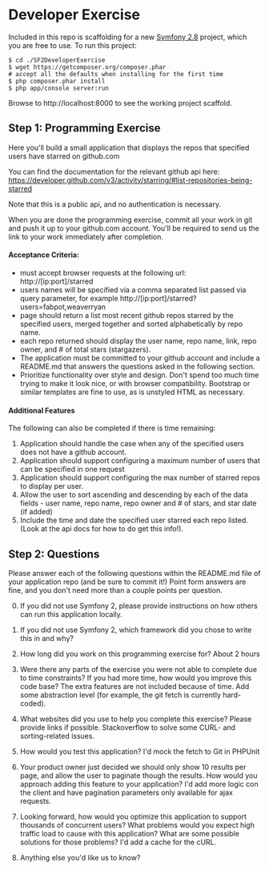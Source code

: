 # Developer Exercise

Included in this repo is scaffolding for a new [Symfony 2.8](http://symfony.com/) project, which you are free to use. To run this project:

```
$ cd ./SF2DeveloperExercise
$ wget https://getcomposer.org/composer.phar
# accept all the defaults when installing for the first time
$ php composer.phar install
$ php app/console server:run
```

Browse to http://localhost:8000 to see the working project scaffold.


## Step 1: Programming Exercise

Here you'll build a small application that displays the repos that specified users have starred on github.com

You can find the documentation for the relevant github api here: https://developer.github.com/v3/activity/starring/#list-repositories-being-starred

Note that this is a public api, and no authentication is necessary.

When you are done the programming exercise, commit all your work in git and push it up to your github.com account. You'll be required to send us the link to your work immediately after completion.


#### Acceptance Criteria:

* must accept browser requests at the following url:
  http://[ip:port]/starred
* users names will be specified via a comma separated list passed via query parameter, for example http://[ip:port]/starred?users=fabpot,weaverryan
* page should return a list most recent github repos starred by the specified users, merged together and sorted alphabetically by repo name.
* each repo returned should display the user name, repo name, link, repo owner, and # of total stars (stargazers).
* The application must be committed to your github account and include a README.md that answers the questions asked in the following section.
* Prioritize functionality over style and design. Don't spend too much time trying to make it look nice, or with browser compatibility. Bootstrap or similar templates are fine to use, as is unstyled HTML as necessary.

#### Additional Features

The following can also be completed if there is time remaining:

1. Application should handle the case when any of the specified users does not have a github account.
2. Application should support configuring a maximum number of users that can be specified in one request
3. Application should support configuring the max number of starred repos to display per user.
4. Allow the user to sort ascending and descending by each of the data fields - user name, repo name, repo owner and # of stars, and star date (if added)
5. Include the time and date the specified user starred each repo listed. (Look at the api docs for how to do get this info!).

## Step 2: Questions

Please answer each of the following questions within the README.md file of your application repo (and be sure to commit it!) Point form answers are fine, and you don't need more than a couple points per question.

0. If you did not use Symfony 2, please provide instructions on how others can run this application locally.

0. If you did not use Symfony 2, which framework did you chose to write this in and why?

0. How long did you work on this programming exercise for?
About 2 hours

0. Were there any parts of the exercise you were not able to complete due to time constraints? If you had more time, how would you improve this code base?
The extra features are not included because of time. Add some abstraction level (for example, the git fetch is currently hard-coded).

0. What websites did you use to help you complete this exercise? Please provide links if possible.
Stackoverflow to solve some CURL- and sorting-related issues.

0. How would you test this application?
I'd mock the fetch to Git in PHPUnit

0. Your product owner just decided we should only show 10 results per page, and allow the user to paginate though the results. How would you approach adding this feature to your application?
I'd add more logic con the client and have pagination parameters only available for ajax requests.

0. Looking forward, how would you optimize this application to support thousands of concurrent users? What problems would you expect high traffic load to cause with this application? What are some possible solutions for those problems?
I'd add a cache for the cURL.

0. Anything else you'd like us to know?
